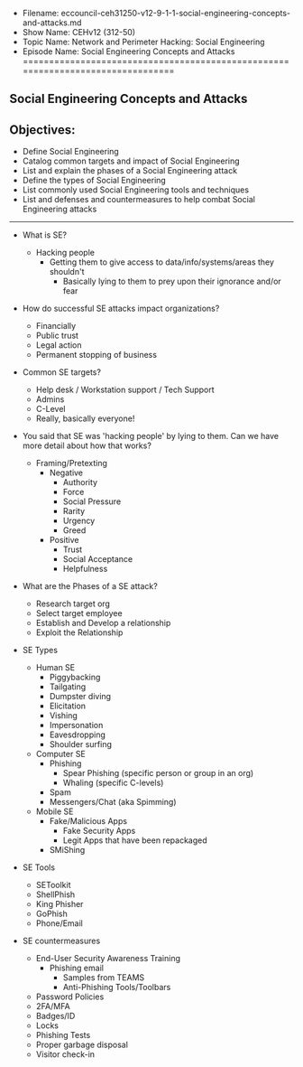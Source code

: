 - Filename: eccouncil-ceh31250-v12-9-1-1-social-engineering-concepts-and-attacks.md
- Show Name: CEHv12 (312-50)
- Topic Name: Network and Perimeter Hacking: Social Engineering
- Episode Name: Social Engineering Concepts and Attacks
================================================================================


Social Engineering Concepts and Attacks
--------------------------------------------------------------------------------

Objectives:
--------------------------------------------------------------------------------
- Define Social Engineering
- Catalog common targets and impact of Social Engineering
- List and explain the phases of a Social Engineering attack
- Define the types of Social Engineering
- List commonly used Social Engineering tools and techniques
- List and defenses and countermeasures to help combat Social Engineering attacks
--------------------------------------------------------------------------------


+ What is SE?
  - Hacking people
    + Getting them to give access to data/info/systems/areas they shouldn't
      - Basically lying to them to prey upon their ignorance and/or fear

+ How do successful SE attacks impact organizations?
  - Financially
  - Public trust
  - Legal action
  - Permanent stopping of business

+ Common SE targets?
  - Help desk / Workstation support / Tech Support
  - Admins
  - C-Level
  - Really, basically everyone!

+ You said that SE was 'hacking people' by lying to them. Can we have more
  detail about how that works?
  - Framing/Pretexting
    + Negative
      - Authority
      - Force
      - Social Pressure
      - Rarity
      - Urgency
      - Greed
    + Positive
      - Trust
      - Social Acceptance
      - Helpfulness

+ What are the Phases of a SE attack?
  - Research target org
  - Select target employee
  - Establish and Develop a relationship
  - Exploit the Relationship

+ SE Types
  - Human SE
    + Piggybacking
    + Tailgating
    + Dumpster diving
    + Elicitation
    + Vishing
    + Impersonation
    + Eavesdropping
    + Shoulder surfing
  - Computer SE
    + Phishing
      - Spear Phishing (specific person or group in an org)
      - Whaling (specific C-levels)
    + Spam
    + Messengers/Chat (aka Spimming)
  - Mobile SE
    + Fake/Malicious Apps
      - Fake Security Apps
      - Legit Apps that have been repackaged
    + SMiShing

+ SE Tools
  - SEToolkit
  - ShellPhish
  - King Phisher
  - GoPhish
  - Phone/Email

+ SE countermeasures
  - End-User Security Awareness Training
    + Phishing email
      - Samples from TEAMS
      - Anti-Phishing Tools/Toolbars
  - Password Policies
  - 2FA/MFA
  - Badges/ID
  - Locks
  - Phishing Tests
  - Proper garbage disposal
  - Visitor check-in

